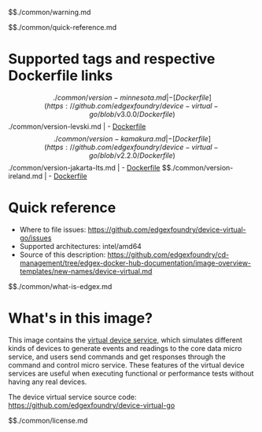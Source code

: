 $$./common/warning.md

$$./common/quick-reference.md

# Supported tags and respective Dockerfile links

$$./common/version-minnesota.md |
        - [Dockerfile](https://github.com/edgexfoundry/device-virtual-go/blob/v3.0.0/Dockerfile)
$$./common/version-levski.md |
        - [Dockerfile](https://github.com/edgexfoundry/device-virtual-go/blob/v2.3.0/Dockerfile)
$$./common/version-kamakura.md |
        - [Dockerfile](https://github.com/edgexfoundry/device-virtual-go/blob/v2.2.0/Dockerfile)
$$./common/version-jakarta-lts.md |
        - [Dockerfile](https://github.com/edgexfoundry/device-virtual-go/blob/v2.1.0/Dockerfile)
$$./common/version-ireland.md |
        - [Dockerfile](https://github.com/edgexfoundry/device-virtual-go/blob/v2.0.0/Dockerfile)

# Quick reference

- Where to file issues: https://github.com/edgexfoundry/device-virtual-go/issues
- Supported architectures: intel/amd64
- Source of this description: https://github.com/edgexfoundry/cd-management/tree/edgex-docker-hub-documentation/image-overview-templates/new-names/device-virtual.md

$$./common/what-is-edgex.md

# What's in this image?

This image contains the [virtual device service](https://docs.edgexfoundry.org/2.0/microservices/device/virtual/Ch-VirtualDevice/), which simulates different kinds of devices to generate events and readings to the core data micro service, and users send commands and get responses through the command and control micro service. These features of the virtual device services are useful when executing functional or performance tests without having any real devices.

The device virtual service source code: <https://github.com/edgexfoundry/device-virtual-go>

$$./common/license.md
